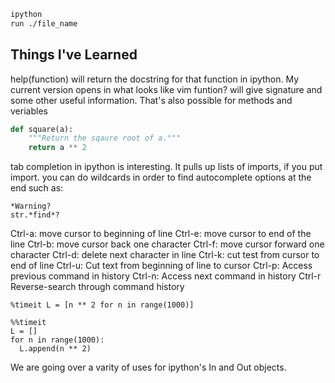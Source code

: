 ```bash
ipython
run ./file_name
```
## Things I've Learned
help(function) will return the docstring for that function in ipython.  My current version opens in what looks like vim
funtion? will give signature and some other useful information.  That's also possible for methods and veriables

```python
def square(a):
    """Return the sqaure root of a."""
    return a ** 2
```
tab completion in ipython is interesting.  It pulls up lists of imports, if you put import.  you can do wildcards in order to find autocomplete options at the end such as:
```ipython
*Warning?
str.*find*?
```
Ctrl-a: move cursor to beginning of line
Ctrl-e: move cursor to end of the line
Ctrl-b: move cursor back one character
Ctrl-f: move cursor forward one character
Ctrl-d: delete next character in line
Ctrl-k: cut test from cursor to end of line
Ctrl-u: Cut text from beginning of line to cursor
Ctrl-p: Access previous command in history
Ctrl-n: Access next command in history
Ctrl-r Reverse-search through command history

```ipython
%timeit L = [n ** 2 for n in range(1000)]
```

```ipython
%%timeit
L = []
for n in range(1000):
  L.append(n ** 2)
```

We are going over a varity of uses for ipython's In and Out objects.
